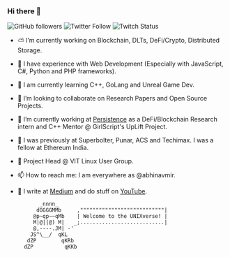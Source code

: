 ### Hi there 👋
![GitHub followers](https://img.shields.io/github/followers/abhinavmir?style=social) ![Twitter Follow](https://img.shields.io/twitter/follow/abhinavmir?style=social) ![Twitch Status](https://img.shields.io/twitch/status/abhinavmir?style=social)
- ⛅️ I’m currently working on Blockchain, DLTs, DeFi/Crypto, Distributed Storage.
- 🎈 I have experience with Web Development (Especially with JavaScript, C#, Python and PHP frameworks).
- 🌿 I am currently learning C++, GoLang and Unreal Game Dev.
- 👯 I’m looking to collaborate on Research Papers and Open Source Projects.
- 📂 I’m currently working at <a href="https://persistence.one">Persistence</a> as a DeFi/Blockchain Research intern and C++ Mentor @ GirlScript's UpLift Project.
- 📁 I was previously at Superbolter, Punar, ACS and Techimax. I was a fellow at Ethereum India.
- 🐧 Project Head @ VIT Linux User Group.
- 📫 How to reach me: I am everywhere as @abhinavmir.
- 💾 I write at <a href="http://medium.com/@abhinavmir">Medium</a> and do stuff on <a href="https://www.youtube.com/channel/UCcFGIS9ESqxGytSqU9ELg7w?view_as=subscriber">YouTube</a>.

  ```
         _nnnn_                      
        dGGGGMMb     ,"""""""""""""""""""""""""""|
       @p~qp~~qMb    | Welcome to the UNIXverse! |
       M|@||@) M|   _;...........................|
       @,----.JM| -'
      JS^\__/  qKL
     dZP        qKRb
    dZP          qKKb

